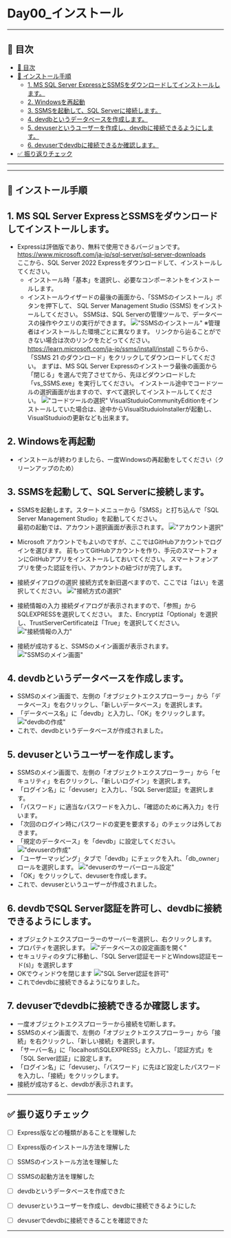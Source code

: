 # Day00_インストール

---

## 🎯 目次
- [🎯 目次](#-目次)
- [📝 インストール手順](#-インストール手順)
  - [1. MS SQL Server ExpressとSSMSをダウンロードしてインストールします。](#1-ms-sql-server-expressとssmsをダウンロードしてインストールします)
  - [2. Windowsを再起動](#2-windowsを再起動)
  - [3. SSMSを起動して、SQL Serverに接続します。](#3-ssmsを起動してsql-serverに接続します)
  - [4. devdbというデータベースを作成します。](#4-devdbというデータベースを作成します)
  - [5. devuserというユーザーを作成し、devdbに接続できるようにします。](#5-devuserというユーザーを作成しdevdbに接続できるようにします)
  - [6. devuserでdevdbに接続できるか確認します。](#6-devuserでdevdbに接続できるか確認します)
- [✅ 振り返りチェック](#-振り返りチェック)
---

---

## 📝 インストール手順
## 1. MS SQL Server ExpressとSSMSをダウンロードしてインストールします。 
   - Expressは評価版であり、無料で使用できるバージョンです。  
      https://www.microsoft.com/ja-jp/sql-server/sql-server-downloads  
      ここから、SQL Server 2022 Expressをダウンロードして、インストールしてください。
      - インストール時「基本」を選択し、必要なコンポーネントをインストールします。
      - インストールウイザードの最後の画面から、「SSMSのインストール」ボタンを押下して、
        SQL Server Management Studio (SSMS) をインストールしてください。
        SSMSは、SQL Serverの管理ツールで、データベースの操作やクエリの実行ができます。
        !["SSMSのインストール"](images/00_install_ssms.png)
         ※管理者はインストールした環境ごとに異なります。
         リンクから辿ることができない場合は次のリンクをたどってください。
         https://learn.microsoft.com/ja-jp/ssms/install/install
         こちらから、「SSMS 21 のダウンロード」をクリックしてダウンロードしてください。
         まずは、MS SQL Server Expressのインストーラ最後の画面から「閉じる」を選んで完了させてから、先ほどダウンロードした「vs_SSMS.exe」を実行してください。
         インストール途中でコードツールの選択画面が出ますので、すべて選択してインストールしてください。
         !["コードツールの選択"](images/00_SelectCodeTool.png)
         VisualStuduioCommunityEditionをインストールしていた場合は、途中からVisualStuduioInstallerが起動し、VisualStuduioの更新なども出来ます。
## 2. Windowsを再起動
   - インストールが終わりましたら、一度Windowsの再起動をしてください（クリーンアップのため）
## 3. SSMSを起動して、SQL Serverに接続します。
   - SSMSを起動します。スタートメニューから「SMSS」と打ち込んで「SQL Server Management Studio」を起動してください。  
     最初の起動では、アカウント選択画面が表示されます。
     !["アカウント選択"](images/00_LaunchSSMS.png)
   - Microsoft アカウントでもよいのですが、ここではGitHubアカウントでログインを選びます。
      前もってGitHubアカウントを作り、手元のスマートフォンにGitHubアプリをインストールしておいてください。
      スマートフォンアプリを使った認証を行い、アカウントの紐づけが完了します。
   - 接続ダイアログの選択
     接続方式を新旧選べますので、ここでは「はい」を選択してください。
     !["接続方式の選択"](images/00_NewOrOld.png)

   - 接続情報の入力
      接続ダイアログが表示されますので、「参照」からSQLEXPRESSを選択してください。
      また、Encryptは「Optional」を選択し、TrustServerCertificateは「True」を選択してください。
     !["接続情報の入力"](images/00_Connect.png)
   - 接続が成功すると、SSMSのメイン画面が表示されます。
       !["SSMSのメイン画面"](images/00_SSMSMain.png)

## 4. devdbというデータベースを作成します。
   - SSMSのメイン画面で、左側の「オブジェクトエクスプローラー」から「データベース」を右クリックし、「新しいデータベース」を選択します。
   - 「データベース名」に「devdb」と入力し、「OK」をクリックします。
   !["devdbの作成"](images/00_devdb.png)
   - これで、devdbというデータベースが作成されました。
## 5. devuserというユーザーを作成します。
   - SSMSのメイン画面で、左側の「オブジェクトエクスプローラー」から「セキュリティ」を右クリックし、「新しいログイン」を選択します。
   - 「ログイン名」に「devuser」と入力し、「SQL Server認証」を選択します。
   - 「パスワード」に適当なパスワードを入力し、「確認のために再入力」を行います。
   - 「次回のログイン時にパスワードの変更を要求する」のチェックは外しておきます。
   - 「規定のデータベース」を「devdb」に設定してください。
   !["devuserの作成"](images/00_devuser.png)
   - 「ユーザーマッピング」タブで「devdb」にチェックを入れ、「db_owner」ロールを選択します。
   !["devuserのサーバーロール設定"](images/00_userMapping.png)
   - 「OK」をクリックして、devuserを作成します。
   - これで、devuserというユーザーが作成されました。
## 6. devdbでSQL Server認証を許可し、devdbに接続できるようにします。
   - オブジェクトエクスプローラーのサーバーを選択し、右クリックします。
   - プロパティを選択します。
   !["データベースの設定画面を開く"](images/00_howto_open_server_property_1.png)
   - セキュリティのタブに移動し、「SQL Server認証モードとWindows認証モード(s)」を選択します
   - OKでウィンドウを閉じます
   !["SQL Server認証を許可"](images/00_howto_open_server_property_2.png)
   - これでdevdbに接続できるようになりました。

## 7. devuserでdevdbに接続できるか確認します。
   - 一度オブジェクトエクスプローラーから接続を切断します。
   - SSMSのメイン画面で、左側の「オブジェクトエクスプローラー」から「接続」を右クリックし、「新しい接続」を選択します。
   - 「サーバー名」に「localhost\SQLEXPRESS」と入力し、「認証方式」を「SQL Server認証」に設定します。
   - 「ログイン名」に「devuser」、「パスワード」に先ほど設定したパスワードを入力し、「接続」をクリックします。
   - 接続が成功すると、devdbが表示されます。
---
## ✅ 振り返りチェック

- [ ] Express版などの種類があることを理解した
- [ ] Express版のインストール方法を理解した
- [ ] SSMSのインストール方法を理解した
- [ ] SSMSの起動方法を理解した
- [ ] devdbというデータベースを作成できた
- [ ] devuserというユーザーを作成し、devdbに接続できるようにした
- [ ] devuserでdevdbに接続できることを確認できた


---
